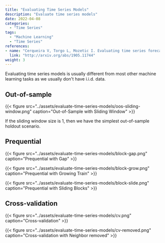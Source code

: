 ```yaml
---
title: "Evaluating Time Series Models"
description: "Evaluate time series models"
date: 2022-04-08
categories:
  - "Time Series"
tags:
  - "Machine Learning"
  - "Time Series"
references:
- name: "Cerqueira V, Torgo L, Mozetic I. Evaluating time series forecasting models: An empirical study on performance estimation methods. arXiv [cs.LG]. 2019. Available: http://arxiv.org/abs/1905.11744"
  link: "http://arxiv.org/abs/1905.11744"
weight: 3
---
```


Evaluating time series models is usually different from most other machine learning tasks as we usually don't have i.i.d. data.

## Out-of-sample

{{< figure src="../assets/evaluate-time-series-models/oos-sliding-window.png" caption="Out-of-Sample with Sliding Window" >}}

If the sliding window size is 1, then we have the simplest out-of-sample holdout scenario.


## Prequential



{{< figure src="../assets/evaluate-time-series-models/block-gap.png" caption="Prequential with Gap" >}}

{{< figure src="../assets/evaluate-time-series-models/block-grow.png" caption="Prequential with Growing Train" >}}

{{< figure src="../assets/evaluate-time-series-models/block-slide.png" caption="Prequential with Sliding Blocks" >}}



## Cross-validation



{{< figure src="../assets/evaluate-time-series-models/cv.png" caption="Cross-validation" >}}

{{< figure src="../assets/evaluate-time-series-models/cv-removed.png" caption="Cross-validation with Neighbor removed" >}}